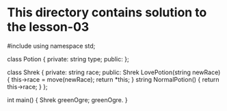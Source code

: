# This directory contains solution to the lesson-03
#include <iostream>
using namespace std;

class Potion {
private:
  string type;
public:
};

class Shrek {
private: 
  string race;
public:
  Shrek LovePotion(string newRace) {
    this->race = move(newRace);
    return *this;
  }
  string NormalPotion() {
    return this->race;
  }
};

int main() {
  Shrek greenOgre;
  greenOgre.
}
